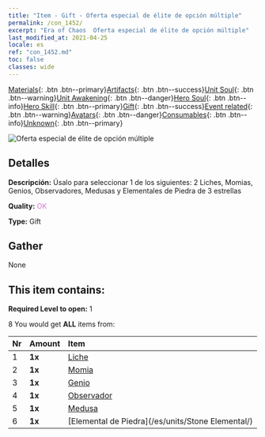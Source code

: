 ```yaml
---
title: "Item - Gift - Oferta especial de élite de opción múltiple"
permalink: /con_1452/
excerpt: "Era of Chaos  Oferta especial de élite de opción múltiple"
last_modified_at: 2021-04-25
locale: es
ref: "con_1452.md"
toc: false
classes: wide
---
```

 [Materials](/ItemsES/){: .btn .btn--primary}[Artifacts](/ItemsES/Artifacts/){: .btn .btn--success}[Unit Soul](/ItemsES/UnitSoul/){: .btn .btn--warning}[Unit Awakening](/ItemsES/UnitAwakening/){: .btn .btn--danger}[Hero Soul](/ItemsES/HeroSoul/){: .btn .btn--info}[Hero Skill](/ItemsES/HeroSkill/){: .btn .btn--primary}[Gift](/ItemsES/Gift/){: .btn .btn--success}[Event related](/ItemsES/Events/){: .btn .btn--warning}[Avatars](/ItemsES/Avatars/){: .btn .btn--danger}[Consumables](/ItemsES/Consumables/){: .btn .btn--info}[Unknown](/ItemsES/Unknown/){: .btn .btn--primary}

 ![Oferta especial de élite de opción múltiple](/images/t/i_907066.png)

## Detalles
 **Descripción:** Úsalo para seleccionar 1 de los siguientes: 2 Liches, Momias, Genios, Observadores, Medusas y Elementales de Piedra de 3 estrellas

 **Quality:** <span style="color: #DA70D6">OK</span>

 **Type:** Gift

## Gather

  None

## This item contains:

 **Required Level to open:** 1

 8 You would get **ALL** items  from:

  | Nr | Amount |     Item    |
  |:---|:-------|:------------|
  | 1 |  **1x** | [Liche](/es/units/Lich/) |  | 
  | 2 |  **1x** | [Momia](/es/units/Mummy/) |  | 
  | 3 |  **1x** | [Genio](/es/units/Genie/) |  | 
  | 4 |  **1x** | [Observador](/es/units/Beholder/) |  | 
  | 5 |  **1x** | [Medusa](/es/units/Medusa/) |  | 
  | 6 |  **1x** | [Elemental de Piedra](/es/units/Stone Elemental/) |  | 

